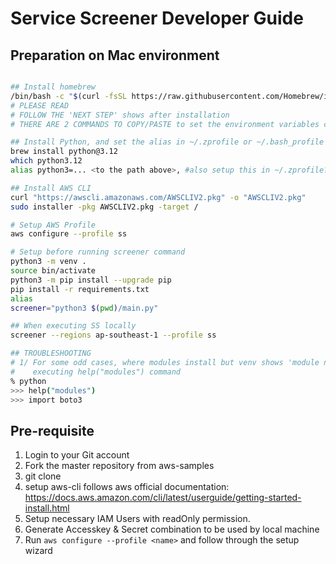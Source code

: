 # Service Screener Developer Guide

## Preparation on Mac environment
```bash

## Install homebrew
/bin/bash -c "$(curl -fsSL https://raw.githubusercontent.com/Homebrew/install/HEAD/install.sh)"
# PLEASE READ
# FOLLOW THE 'NEXT STEP' shows after installation
# THERE ARE 2 COMMANDS TO COPY/PASTE to set the environment variables correctly

## Install Python, and set the alias in ~/.zprofile or ~/.bash_profile
brew install python@3.12
which python3.12
alias python3=... <to the path above>, #also setup this in ~/.zprofile?

## Install AWS CLI
curl "https://awscli.amazonaws.com/AWSCLIV2.pkg" -o "AWSCLIV2.pkg"
sudo installer -pkg AWSCLIV2.pkg -target /

# Setup AWS Profile
aws configure --profile ss

# Setup before running screener command
python3 -m venv .
source bin/activate
python3 -m pip install --upgrade pip
pip install -r requirements.txt
alias 
screener="python3 $(pwd)/main.py"

## When executing SS locally
screener --regions ap-southeast-1 --profile ss

## TROUBLESHOOTING
# 1/ For some odd cases, where modules install but venv shows 'module not found', has to force refresh python module by
#    executing help("modules") command
% python
>>> help("modules")
>>> import boto3
```

## Pre-requisite
1. Login to your Git account
1. Fork the master repository from aws-samples
1. git clone <your forked repository url>
1. setup aws-cli follows aws official documentation: https://docs.aws.amazon.com/cli/latest/userguide/getting-started-install.html 
1. Setup necessary IAM Users with readOnly permission. 
1. Generate Accesskey & Secret combination to be used by local machine
1. Run ```aws configure --profile <name>``` and follow through the setup wizard
